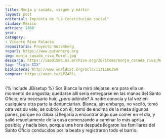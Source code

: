```yaml
---
title: Monja y casada, virgen y mártir
layout: post
editorial: Imprenta de "La Constitución social"
ciudad: México
edicion: 1868
year: 
category:
- Vicente Riva Palacio
repositorio: Proyecto Gutenberg
repurl: https://www.gutenberg.org
img: monja_casada_riva_Morel.jpg
descarga: https://ia601508.us.archive.org/26/items/monja_casada_riva_Morel/monja_casada_riva_.pdf
tag: "Siglo XIX"
biblioteca: http://www.worldcat.org/oclc/1131166364
comprar: https://amzn.to/2PZ4Rli
---
```

{% include JB/setup %}
Sor Blanca la miró alejarse: era para ella un momento de angustia; quedarse allí sería entregarse en las manos del Santo Oficio; era necesario huir, ¿pero adónde? A nadie conocía y tal vez en cualquiera otra parte la denunciarían. Blanca, sin embargo, no vaciló, tomó otra vez su velo, se cubrió con él, tomó de encima de la mesa algunos panes, porque no dabía si llegaría a encontrar algo que comer en el día, y salió resueltamente de la casa comenzando a caminar lo más aprisa posible; y hacía bien, porque una hora después llegaron los familiares del Santo Oficio conducidos por la beata y registraron todo el barrio.
